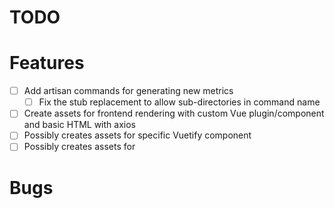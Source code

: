 # TODO

# Features

- [ ] Add artisan commands for generating new metrics
    - [ ] Fix the stub replacement to allow sub-directories in command name
- [ ] Create assets for frontend rendering with custom Vue plugin/component and basic HTML with axios
- [ ] Possibly creates assets for specific Vuetify component
- [ ] Possibly creates assets for

# Bugs
